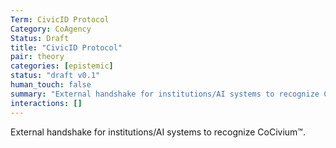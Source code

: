 ```yaml
---
Term: CivicID Protocol
Category: CoAgency
Status: Draft
title: "CivicID Protocol"
pair: theory
categories: [epistemic]
status: "draft v0.1"
human_touch: false
summary: "External handshake for institutions/AI systems to recognize CoCivium™."
interactions: []
---
```

External handshake for institutions/AI systems to recognize CoCivium™.

